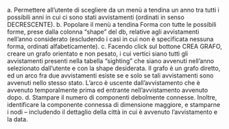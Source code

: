 a. Permettere all’utente di scegliere da un menù a tendina un anno tra tutti i possibili anni in cui 
ci sono stati avvistamenti (ordinati in senso DECRESCENTE).
b. Popolare il menù a tendina Forma con tutte le possibili forme, prese dalla colonna “shape” del db, 
relative agli avvistamenti nell’anno considerato (escludendo i casi in cui non è specificata nessuna forma, 
ordinati alfabeticamente).
c. Facendo click sul bottone CREA GRAFO, creare un grafo orientato e non pesato, i cui vertici siano tutti 
gli avvistamenti presenti nella tabella “sighting” che siano avvenuti nell’anno selezionato dall’utente e con 
la shape desiderata. Il grafo è un grafo diretto, ed un arco fra due avvistamenti esiste se e solo se tali 
avvistamenti sono avvenuti nello stesso stato. L’arco è uscente dall’avvistamento che è avvenuto temporalmente prima ed 
entrante nell’avvistamento avvenuto dopo.
d. Stampare il numero di componenti debolmente connesse. Inoltre, identificare la componente connessa di dimensione 
maggiore, e stamparne i nodi – includendo il dettaglio della città in cui è avvenuto l’avvistamento e la data.
